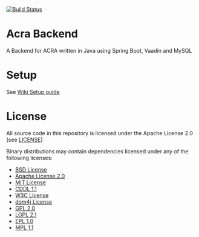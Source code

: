 [![Build Status](https://travis-ci.org/F43nd1r/acra-backend.svg?branch=master)](https://travis-ci.org/F43nd1r/acra-backend)

# Acra Backend
A Backend for ACRA written in Java using Spring Boot, Vaadin and MySQL

# Setup

See [Wiki Setup guide](https://github.com/F43nd1r/acra-backend/wiki/Setup-guide)

# License

All source code in this repository is licensed under the Apache License 2.0 (see [LICENSE](LICENSE))

Binary distributions may contain dependencies licensed under any of the following licenses:
 - [BSD License](http://www.antlr.org/license.html)
 - [Apache License 2.0](http://www.apache.org/licenses/LICENSE-2.0.txt)
 - [MIT License](https://opensource.org/licenses/MIT)
 - [CDDL 1.1](https://javaee.github.io/glassfish/LICENSE)
 - [W3C License](https://www.w3.org/Consortium/Legal/copyright-software-19980720)
 - [dom4j License](https://github.com/dom4j/dom4j/blob/master/LICENSE)
 - [GPL 2.0](https://www.gnu.org/licenses/old-licenses/gpl-2.0.txt)
 - [LGPL 2.1](https://www.gnu.org/licenses/old-licenses/lgpl-2.1.txt)
 - [EPL 1.0](http://www.eclipse.org/legal/epl-v10.html)
 - [MPL 1.1](https://www.mozilla.org/en-US/MPL/1.1/)
